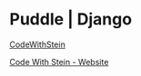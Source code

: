 # Puddle | Django

[CodeWithStein](https://www.youtube.com/channel/UCfVoYvY8BfTDeF63JQmQJvg/?sub_confirmation=1)

[Code With Stein - Website](https://codewithstein.com)
